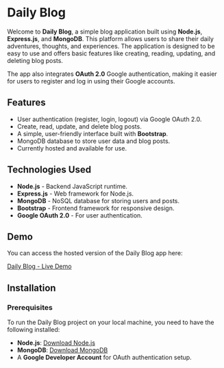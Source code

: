 # Daily Blog

Welcome to **Daily Blog**, a simple blog application built using **Node.js**, **Express.js**, and **MongoDB**. This platform allows users to share their daily adventures, thoughts, and experiences. The application is designed to be easy to use and offers basic features like creating, reading, updating, and deleting blog posts.

The app also integrates **OAuth 2.0** Google authentication, making it easier for users to register and log in using their Google accounts.

## Features

- User authentication (register, login, logout) via Google OAuth 2.0.
- Create, read, update, and delete blog posts.
- A simple, user-friendly interface built with **Bootstrap**.
- MongoDB database to store user data and blog posts.
- Currently hosted and available for use.

## Technologies Used

- **Node.js** - Backend JavaScript runtime.
- **Express.js** - Web framework for Node.js.
- **MongoDB** - NoSQL database for storing users and posts.
- **Bootstrap** - Frontend framework for responsive design.
- **Google OAuth 2.0** - For user authentication.
  
## Demo

You can access the hosted version of the Daily Blog app here:

[Daily Blog - Live Demo](https://dailyblog-bfb2de1ce07b.herokuapp.com/)

## Installation

### Prerequisites

To run the Daily Blog project on your local machine, you need to have the following installed:

- **Node.js**: [Download Node.js](https://nodejs.org/)
- **MongoDB**: [Download MongoDB](https://www.mongodb.com/try/download/community)
- A **Google Developer Account** for OAuth authentication setup.

